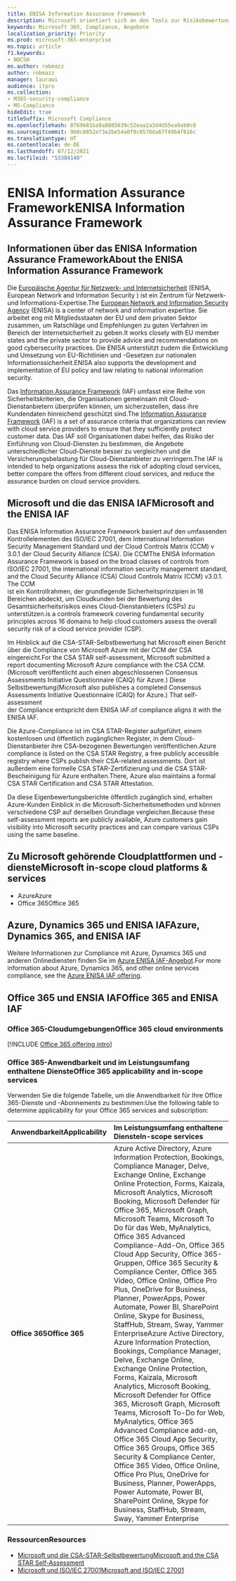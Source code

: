 ```yaml
---
title: ENISA Information Assurance Framework
description: Microsoft orientiert sich an den Tools zur Risikobewertung des ENISA Information Assurance Frameworks, basierend auf dessen CSA STAR-Selbstbewertung.
keywords: Microsoft 365, Compliance, Angebote
localization_priority: Priority
ms.prod: microsoft-365-enterprise
ms.topic: article
f1.keywords:
- NOCSH
ms.author: robmazz
author: robmazz
manager: laurawi
audience: itpro
ms.collection:
- M365-security-compliance
- MS-Compliance
hideEdit: true
titleSuffix: Microsoft Compliance
ms.openlocfilehash: 0769681ba9a8885639c52eaa1a3d4d55ea9ab0c0
ms.sourcegitcommit: 9b0c8852e73e2be54a0f9c6570da67f4964f616c
ms.translationtype: HT
ms.contentlocale: de-DE
ms.lasthandoff: 07/12/2021
ms.locfileid: "53384140"
---
```

# <a name="enisa-information-assurance-framework"></a><span data-ttu-id="db776-104">ENISA Information Assurance Framework</span><span class="sxs-lookup"><span data-stu-id="db776-104">ENISA Information Assurance Framework</span></span>

## <a name="about-the-enisa-information-assurance-framework"></a><span data-ttu-id="db776-105">Informationen über das ENISA Information Assurance Framework</span><span class="sxs-lookup"><span data-stu-id="db776-105">About the ENISA Information Assurance Framework</span></span>

<span data-ttu-id="db776-106">Die [Europäische Agentur für Netzwerk- und Internetsicherheit](https://www.enisa.europa.eu/) (ENISA, European Network and Information Security ) ist ein Zentrum für Netzwerk- und Informations-Expertise.</span><span class="sxs-lookup"><span data-stu-id="db776-106">The [European Network and Information Security Agency](https://www.enisa.europa.eu/) (ENISA) is a center of network and information expertise.</span></span> <span data-ttu-id="db776-107">Sie arbeitet eng mit Mitgliedsstaaten der EU und dem privaten Sektor zusammen, um Ratschläge und Empfehlungen zu guten Verfahren im Bereich der Internetsicherheit zu geben.</span><span class="sxs-lookup"><span data-stu-id="db776-107">It works closely with EU member states and the private sector to provide advice and recommendations on good cybersecurity practices.</span></span> <span data-ttu-id="db776-108">Die ENISA unterstützt zudem die Entwicklung und Umsetzung von EU-Richtlinien und -Gesetzen zur nationalen Informationssicherheit.</span><span class="sxs-lookup"><span data-stu-id="db776-108">ENISA also supports the development and implementation of EU policy and law relating to national information security.</span></span>

<span data-ttu-id="db776-109">Das [Information Assurance Framework](https://www.enisa.europa.eu/publications/cloud-computing-information-assurance-framework) (IAF) umfasst eine Reihe von Sicherheitskriterien, die Organisationen gemeinsam mit Cloud-Dienstanbietern überprüfen können, um sicherzustellen, dass ihre Kundendaten hinreichend geschützt sind.</span><span class="sxs-lookup"><span data-stu-id="db776-109">The [Information Assurance Framework](https://www.enisa.europa.eu/publications/cloud-computing-information-assurance-framework) (IAF) is a set of assurance criteria that organizations can review with cloud service providers to ensure that they sufficiently protect customer data.</span></span> <span data-ttu-id="db776-110">Das IAF soll Organisationen dabei helfen, das Risiko der Einführung von Cloud-Diensten zu bestimmen, die Angebote unterschiedlicher Cloud-Dienste besser zu vergleichen und die Versicherungsbelastung für Cloud-Dienstanbieter zu verringern.</span><span class="sxs-lookup"><span data-stu-id="db776-110">The IAF is intended to help organizations assess the risk of adopting cloud services, better compare the offers from different cloud services, and reduce the assurance burden on cloud service providers.</span></span>

## <a name="microsoft-and-the-enisa-iaf"></a><span data-ttu-id="db776-111">Microsoft und die das ENISA IAF</span><span class="sxs-lookup"><span data-stu-id="db776-111">Microsoft and the ENISA IAF</span></span>

<span data-ttu-id="db776-p103">Das ENISA Information Assurance Framework basiert auf den umfassenden Kontrollelementen des ISO/IEC 27001, dem International Information Security Management Standard und der Cloud Controls Matrix (CCM) v 3.0.1 der Cloud Security Alliance (CSA). Die CCM</span><span class="sxs-lookup"><span data-stu-id="db776-p103">The ENISA Information Assurance Framework is based on the broad classes of controls from ISO/IEC 27001, the international information security management standard, and the Cloud Security Alliance (CSA) Cloud Controls Matrix (CCM) v3.0.1. The CCM</span></span>  
<span data-ttu-id="db776-114">ist ein Kontrollrahmen, der grundlegende Sicherheitsprinzipien in 16 Bereichen abdeckt, um Cloudkunden bei der Bewertung des Gesamtsicherheitsrisikos eines Cloud-Dienstanbieters (CSPs) zu unterstützen.</span><span class="sxs-lookup"><span data-stu-id="db776-114">is a controls framework covering fundamental security principles across 16 domains to help cloud customers assess the overall security risk of a cloud service provider (CSP).</span></span>

<span data-ttu-id="db776-115">Im Hinblick auf die CSA-STAR-Selbstbewertung hat Microsoft einen Bericht über die Compliance von Microsoft Azure mit der CCM der CSA eingereicht.</span><span class="sxs-lookup"><span data-stu-id="db776-115">For the CSA STAR self-assessment, Microsoft submitted a report documenting Microsoft Azure compliance with the CSA CCM.</span></span> <span data-ttu-id="db776-116">(Microsoft veröffentlicht auch einen abgeschlossenen Consensus Assessments Initiative Questionnaire (CAIQ) für Azure.) Diese Selbstbewertung</span><span class="sxs-lookup"><span data-stu-id="db776-116">(Microsoft also publishes a completed Consensus Assessments Initiative Questionnaire (CAIQ) for Azure.) That self-assessment</span></span>  
<span data-ttu-id="db776-117">der Compliance entspricht dem ENISA IAF.</span><span class="sxs-lookup"><span data-stu-id="db776-117">of compliance aligns it with the ENISA IAF.</span></span>

<span data-ttu-id="db776-118">Die Azure-Compliance ist im CSA STAR-Register aufgeführt, einem kostenlosen und öffentlich zugänglichen Register, in dem Cloud-Dienstanbieter ihre CSA-bezogenen Bewertungen veröffentlichen.</span><span class="sxs-lookup"><span data-stu-id="db776-118">Azure compliance is listed on the CSA STAR Registry, a free publicly accessible registry where CSPs publish their CSA-related assessments.</span></span> <span data-ttu-id="db776-119">Dort ist außerdem eine formelle CSA STAR-Zertifizierung und die CSA STAR-Bescheinigung für Azure enthalten.</span><span class="sxs-lookup"><span data-stu-id="db776-119">There, Azure also maintains a formal CSA STAR Certification and CSA STAR Attestation.</span></span>

<span data-ttu-id="db776-120">Da diese Eigenbewertungsberichte öffentlich zugänglich sind, erhalten Azure-Kunden Einblick in die Microsoft-Sicherheitsmethoden und können verschiedene CSP auf derselben Grundlage vergleichen.</span><span class="sxs-lookup"><span data-stu-id="db776-120">Because these self-assessment reports are publicly available, Azure customers gain visibility into Microsoft security practices and can compare various CSPs using the same baseline.</span></span>

## <a name="microsoft-in-scope-cloud-platforms--services"></a><span data-ttu-id="db776-121">Zu Microsoft gehörende Cloudplattformen und -dienste</span><span class="sxs-lookup"><span data-stu-id="db776-121">Microsoft in-scope cloud platforms & services</span></span>

- <span data-ttu-id="db776-122">Azure</span><span class="sxs-lookup"><span data-stu-id="db776-122">Azure</span></span>
- <span data-ttu-id="db776-123">Office 365</span><span class="sxs-lookup"><span data-stu-id="db776-123">Office 365</span></span>

## <a name="azure-dynamics-365-and-enisa-iaf"></a><span data-ttu-id="db776-124">Azure, Dynamics 365 und ENISA IAF</span><span class="sxs-lookup"><span data-stu-id="db776-124">Azure, Dynamics 365, and ENISA IAF</span></span>

<span data-ttu-id="db776-125">Weitere Informationen zur Compliance mit Azure, Dynamics 365 und anderen Onlinediensten finden Sie im [Azure ENISA IAF-Angebot](/azure/compliance/offerings/offering-eu-enisa-iaf).</span><span class="sxs-lookup"><span data-stu-id="db776-125">For more information about Azure, Dynamics 365, and other online services compliance, see the [Azure ENISA IAF offering](/azure/compliance/offerings/offering-eu-enisa-iaf).</span></span>

## <a name="office-365-and-enisa-iaf"></a><span data-ttu-id="db776-126">Office 365 und ENSIA IAF</span><span class="sxs-lookup"><span data-stu-id="db776-126">Office 365 and ENISA IAF</span></span>

### <a name="office-365-cloud-environments"></a><span data-ttu-id="db776-127">Office 365-Cloudumgebungen</span><span class="sxs-lookup"><span data-stu-id="db776-127">Office 365 cloud environments</span></span>

[!INCLUDE [Office 365 offering intro](../includes/o365-offering-introduction.md)]

### <a name="office-365-applicability-and-in-scope-services"></a><span data-ttu-id="db776-128">Office 365-Anwendbarkeit und im Leistungsumfang enthaltene Dienste</span><span class="sxs-lookup"><span data-stu-id="db776-128">Office 365 applicability and in-scope services</span></span>

<span data-ttu-id="db776-129">Verwenden Sie die folgende Tabelle, um die Anwendbarkeit für Ihre Office 365-Dienste und -Abonnements zu bestimmen:</span><span class="sxs-lookup"><span data-stu-id="db776-129">Use the following table to determine applicability for your Office 365 services and subscription:</span></span>

| <span data-ttu-id="db776-130">**Anwendbarkeit**</span><span class="sxs-lookup"><span data-stu-id="db776-130">**Applicability**</span></span> | <span data-ttu-id="db776-131">**Im Leistungsumfang enthaltene Dienste**</span><span class="sxs-lookup"><span data-stu-id="db776-131">**In-scope services**</span></span> |
|:------------------|:----------------------|
| <span data-ttu-id="db776-132">**Office 365**</span><span class="sxs-lookup"><span data-stu-id="db776-132">**Office 365**</span></span> | <span data-ttu-id="db776-133">Azure Active Directory, Azure Information Protection, Bookings, Compliance Manager, Delve, Exchange Online, Exchange Online Protection, Forms, Kaizala, Microsoft Analytics, Microsoft Booking, Microsoft Defender für Office 365, Microsoft Graph, Microsoft Teams, Microsoft To Do für das Web, MyAnalytics, Office 365 Advanced Compliance-Add-On, Office 365 Cloud App Security, Office 365-Gruppen, Office 365 Security & Compliance Center, Office 365 Video, Office Online, Office Pro Plus, OneDrive for Business, Planner, PowerApps, Power Automate, Power BI, SharePoint Online, Skype for Business, StaffHub, Stream, Sway, Yammer Enterprise</span><span class="sxs-lookup"><span data-stu-id="db776-133">Azure Active Directory, Azure Information Protection, Bookings, Compliance Manager, Delve, Exchange Online, Exchange Online Protection, Forms, Kaizala, Microsoft Analytics, Microsoft Booking, Microsoft Defender for Office 365, Microsoft Graph, Microsoft Teams, Microsoft To-Do for Web, MyAnalytics, Office 365 Advanced Compliance add-on, Office 365 Cloud App Security, Office 365 Groups, Office 365 Security & Compliance Center, Office 365 Video, Office Online, Office Pro Plus, OneDrive for Business, Planner, PowerApps, Power Automate, Power BI, SharePoint Online, Skype for Business, StaffHub, Stream, Sway, Yammer Enterprise</span></span> |

### <a name="resources"></a><span data-ttu-id="db776-134">Ressourcen</span><span class="sxs-lookup"><span data-stu-id="db776-134">Resources</span></span>

- [<span data-ttu-id="db776-135">Microsoft und die CSA-STAR-Selbstbewertung</span><span class="sxs-lookup"><span data-stu-id="db776-135">Microsoft and the CSA STAR Self-Assessment</span></span>](offering-csa-star-self-assessment.md)
- [<span data-ttu-id="db776-136">Microsoft und ISO/IEC 27001</span><span class="sxs-lookup"><span data-stu-id="db776-136">Microsoft and ISO/IEC 27001</span></span>](offering-ISO-27001.md)
